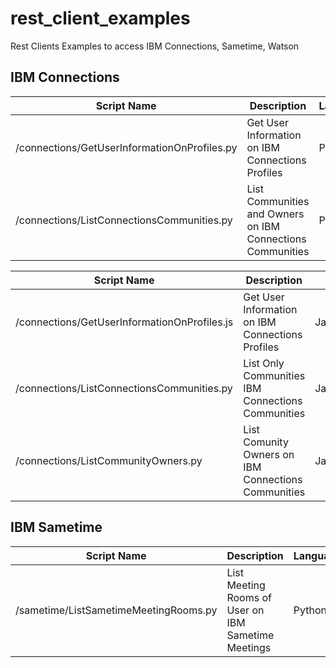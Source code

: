 # rest_client_examples

Rest Clients Examples to access IBM Connections, Sametime, Watson

## IBM Connections

|  Script Name                               |   Description                                                  | Language |
|--------------------------------------------|----------------------------------------------------------------|----------|
|/connections/GetUserInformationOnProfiles.py|Get User Information on IBM Connections Profiles                |Python    |
|/connections/ListConnectionsCommunities.py  |List Communities and Owners on IBM Connections Communities      |Python    |

|  Script Name                               |   Description                                                  | Language |
|--------------------------------------------|----------------------------------------------------------------|----------|
|/connections/GetUserInformationOnProfiles.js|Get User Information on IBM Connections Profiles                |Javascript/NodeJs    |
|/connections/ListConnectionsCommunities.py  |List Only Communities IBM Connections Communities               |Javascript/NodeJs    |
|/connections/ListCommunityOwners.py         |List Comunity Owners on IBM Connections Communities             |Javascript/NodeJs    |

## IBM Sametime

|            Script Name                  |   Description                                                  | Language |
|-----------------------------------------|----------------------------------------------------------------|----------|
|/sametime/ListSametimeMeetingRooms.py    |List Meeting Rooms of User on IBM Sametime Meetings             |Python    |

